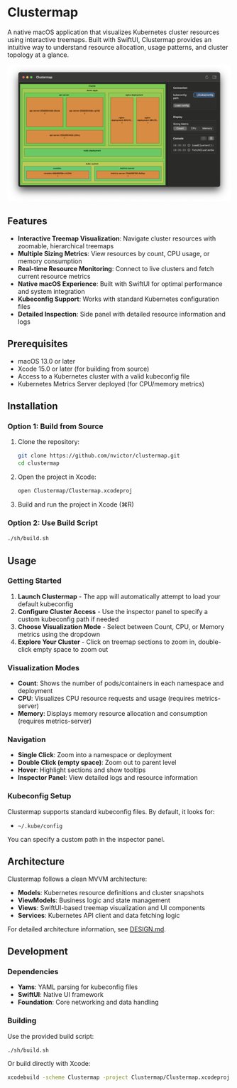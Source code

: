 # Clustermap

A native macOS application that visualizes Kubernetes cluster resources using interactive treemaps. Built with SwiftUI, Clustermap provides an intuitive way to understand resource allocation, usage patterns, and cluster topology at a glance.

![Clustermap Demo](docs/demo.png)

## Features

- **Interactive Treemap Visualization**: Navigate cluster resources with zoomable, hierarchical treemaps
- **Multiple Sizing Metrics**: View resources by count, CPU usage, or memory consumption  
- **Real-time Resource Monitoring**: Connect to live clusters and fetch current resource metrics
- **Native macOS Experience**: Built with SwiftUI for optimal performance and system integration
- **Kubeconfig Support**: Works with standard Kubernetes configuration files
- **Detailed Inspection**: Side panel with detailed resource information and logs

## Prerequisites

- macOS 13.0 or later
- Xcode 15.0 or later (for building from source)
- Access to a Kubernetes cluster with a valid kubeconfig file
- Kubernetes Metrics Server deployed (for CPU/memory metrics)

## Installation

### Option 1: Build from Source

1. Clone the repository:
   ```bash
   git clone https://github.com/nvictor/clustermap.git
   cd clustermap
   ```

2. Open the project in Xcode:
   ```bash
   open Clustermap/Clustermap.xcodeproj
   ```

3. Build and run the project in Xcode (⌘R)

### Option 2: Use Build Script

```bash
./sh/build.sh
```

## Usage

### Getting Started

1. **Launch Clustermap** - The app will automatically attempt to load your default kubeconfig
2. **Configure Cluster Access** - Use the inspector panel to specify a custom kubeconfig path if needed
3. **Choose Visualization Mode** - Select between Count, CPU, or Memory metrics using the dropdown
4. **Explore Your Cluster** - Click on treemap sections to zoom in, double-click empty space to zoom out

### Visualization Modes

- **Count**: Shows the number of pods/containers in each namespace and deployment
- **CPU**: Visualizes CPU resource requests and usage (requires metrics-server)
- **Memory**: Displays memory resource allocation and consumption (requires metrics-server)

### Navigation

- **Single Click**: Zoom into a namespace or deployment
- **Double Click (empty space)**: Zoom out to parent level
- **Hover**: Highlight sections and show tooltips
- **Inspector Panel**: View detailed logs and resource information

### Kubeconfig Setup

Clustermap supports standard kubeconfig files. By default, it looks for:
- `~/.kube/config`

You can specify a custom path in the inspector panel.

## Architecture

Clustermap follows a clean MVVM architecture:

- **Models**: Kubernetes resource definitions and cluster snapshots
- **ViewModels**: Business logic and state management 
- **Views**: SwiftUI-based treemap visualization and UI components
- **Services**: Kubernetes API client and data fetching logic

For detailed architecture information, see [DESIGN.md](DESIGN.md).

## Development

### Dependencies

- **Yams**: YAML parsing for kubeconfig files
- **SwiftUI**: Native UI framework
- **Foundation**: Core networking and data handling

### Building

Use the provided build script:
```bash
./sh/build.sh
```

Or build directly with Xcode:
```bash
xcodebuild -scheme Clustermap -project Clustermap/Clustermap.xcodeproj
```
